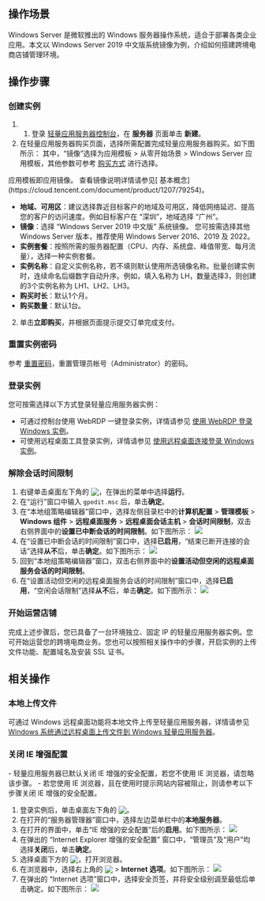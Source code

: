 ## 操作场景
Windows Server 是微软推出的 Windows 服务器操作系统，适合于部署各类企业应用。本文以 Windows Server 2019 中文版系统镜像为例，介绍如何搭建跨境电商店铺管理环境。

## 操作步骤

### 创建实例

1. 1. 登录 [轻量应用服务器控制台](https://console.cloud.tencent.com/lighthouse/instance/index)，在 **服务器** 页面单击 **新建**。
2. 在轻量应用服务器购买页面，选择所需配置完成轻量应用服务器购买。如下图所示：
 其中，“镜像”选择为应用模板 > 从零开始场景 > Windows Server 应用模板，其他参数可参考 [购买方式](https://cloud.tencent.com/document/product/1207/44580) 进行选择。
<dx-alert infotype="explain" title="">
应用模板即应用镜像。
查看镜像说明详情请参见[ 基本概念](https://cloud.tencent.com/document/product/1207/79254)。
</dx-alert>

 - **地域、可用区**：建议选择靠近目标客户的地域及可用区，降低网络延迟、提高您的客户的访问速度。例如目标客户在 “深圳”，地域选择 “广州”。
 - **镜像**：选择 “Windows Server 2019 中文版” 系统镜像。
 您可按需选择其他 Windows Server 版本，推荐使用 Windows Server 2016、2019 及 2022。
 - **实例套餐**：按照所需的服务器配置（CPU、内存、系统盘、峰值带宽、每月流量），选择一种实例套餐。
 - **实例名称**：自定义实例名称，若不填则默认使用所选镜像名称。批量创建实例时，连续命名后缀数字自动升序。例如，填入名称为 LH，数量选择3，则创建的3个实例名称为 LH1、LH2、LH3。
 - **购买时长**：默认1个月。
 - **购买数量**：默认1台。
2. 单击**立即购买**，并根据页面提示提交订单完成支付。

### 重置实例密码
参考 [重置密码](https://cloud.tencent.com/document/product/1207/44575)，重置管理员帐号（Administrator）的密码。


### 登录实例
您可按需选择以下方式登录轻量应用服务器实例：
 - 可通过控制台使用 WebRDP 一键登录实例，详情请参见 [使用 WebRDP 登录 Windows 实例](https://cloud.tencent.com/document/product/1207/75048)。
 - 可使用远程桌面工具登录实例，详情请参见 [使用远程桌面连接登录 Windows 实例](https://cloud.tencent.com/document/product/1207/44579)。


### 解除会话时间限制
1.  右键单击桌面左下角的 <img src="https://qcloudimg.tencent-cloud.cn/raw/ed2b5796e1af6c350d33065a214ebba9.png" style="margin:-3px 0px;">，在弹出的菜单中选择**运行**。
2.  在“运行”窗口中输入 `gpedit.msc` 后，单击**确定**。
3.  在“本地组策略编辑器”窗口中，选择左侧目录栏中的**计算机配置** > **管理模板** > **Windows 组件** > **远程桌面服务** > **远程桌面会话主机** > **会话时间限制**，双击右侧界面中的**设置已中断会话的时间限制**。如下图所示：
![](https://qcloudimg.tencent-cloud.cn/raw/03227c2d86f20b956d21499895cc4da7.png)
4. 在“设置已中断会话的时间限制”窗口中，选择**已启用**，“结束已断开连接的会话”选择**从不**后，单击**确定**。如下图所示：
![](https://qcloudimg.tencent-cloud.cn/raw/4216f7ab4abdd8098ae4138303c4fbd4.png)
5. 回到“本地组策略编辑器”窗口，双击右侧界面中的**设置活动但空闲的远程桌面服务会话的时间限制**。
6. 在“设置活动但空闲的远程桌面服务会话的时间限制”窗口中，选择**已启用**，“空闲会话限制”选择**从不**后，单击**确定**。如下图所示：
![](https://qcloudimg.tencent-cloud.cn/raw/a8c61deca615abc761d8475e07d58f71.png)
 
 
### 开始运营店铺
完成上述步骤后，您已具备了一台环境独立、固定 IP 的轻量应用服务器实例。您可开始运营您的跨境电商业务。您也可以按照相关操作中的步骤，开启实例的上传文件功能、配置域名及安装 SSL 证书。



## 相关操作

### 本地上传文件
可通过 Windows 远程桌面功能将本地文件上传至轻量应用服务器，详情请参见 [Windows 系统通过远程桌面上传文件到 Windows 轻量应用服务器](https://cloud.tencent.com/document/product/1207/53214)。


### 关闭 IE 增强配置

<dx-alert infotype="explain" title="">
- 轻量应用服务器已默认关闭 IE 增强的安全配置，若您不使用 IE 浏览器，请忽略该步骤。
- 若您使用 IE 浏览器，且在使用时提示网站内容被阻止，则请参考以下步骤关闭 IE 增强的安全配置。
</dx-alert>

1. 登录实例后，单击桌面左下角的 <img src="https://qcloudimg.tencent-cloud.cn/raw/2b032e19d3cc44a28f7d133b355ff678.png" style="margin:-3px 0px;">。
2. 在打开的“服务器管理器”窗口中，选择左边菜单栏中的**本地服务器**。
3. 在打开的界面中，单击“IE 增强的安全配置”后的**启用**。如下图所示：
![](https://qcloudimg.tencent-cloud.cn/raw/85bb49b9af63ca20bfc6f3ea1908421a.png)
4. 在弹出的 “Internet Explorer 增强的安全配置” 窗口中，“管理员”及“用户”均选择**关闭**后，单击**确定**。
5. 选择桌面下方的 <img src="https://qcloudimg.tencent-cloud.cn/raw/264e7cab953c9268a08a5b66d7fb6aa3.png" style="margin:-3px 0px;">，打开浏览器。
6. 在浏览器中，选择右上角的  <img src="https://qcloudimg.tencent-cloud.cn/raw/e3d07e2a64ec58a32e2851d3b4adade3.png" style="margin:-3px 0px;"> > **Internet 选项**。如下图所示：
![](https://qcloudimg.tencent-cloud.cn/raw/9e2302f73e8b155f0757289e63206e4a.png)
7. 在弹出的 “Internet 选项”窗口中，选择安全页签，并将安全级别调至最低后单击确定。如下图所示：
![](https://qcloudimg.tencent-cloud.cn/raw/e1b5e335b4924e54b3b17ef33bbe51a0.png)

